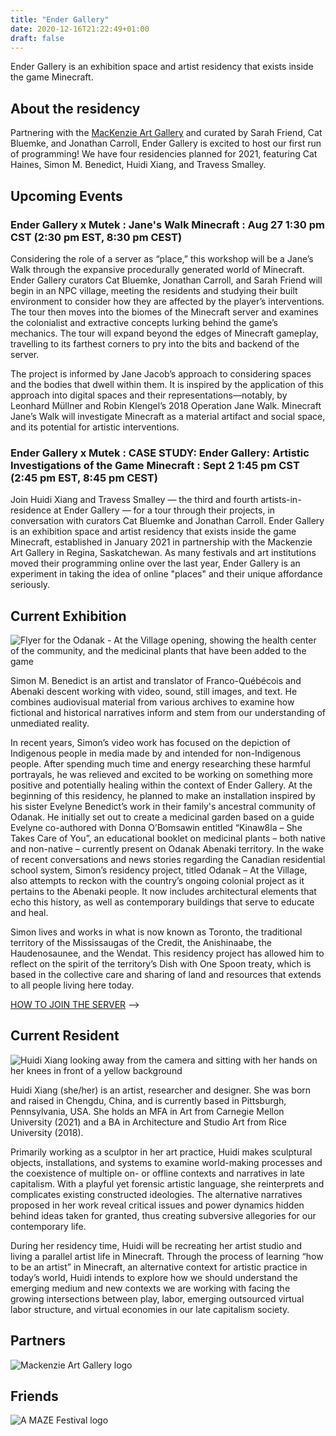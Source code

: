 ```yaml
---
title: "Ender Gallery"
date: 2020-12-16T21:22:49+01:00
draft: false
---
```


Ender Gallery is an exhibition space and artist residency that exists inside the game Minecraft. 

## About the residency

Partnering with the [MacKenzie Art Gallery](https://mackenzie.art/) and curated by Sarah Friend, Cat Bluemke, and Jonathan Carroll, Ender Gallery is excited to host our first run of programming! We have four residencies planned for 2021, featuring Cat Haines, Simon M. Benedict, Huidi Xiang, and Travess Smalley.

## Upcoming Events

### Ender Gallery x Mutek : Jane's Walk Minecraft : Aug 27 1:30 pm CST (2:30 pm EST, 8:30 pm CEST)

Considering the role of a server as “place,” this workshop will be a Jane’s Walk through the expansive procedurally generated world of Minecraft. Ender Gallery curators Cat Bluemke, Jonathan Carroll, and Sarah Friend will begin in an NPC village, meeting the residents and studying their built environment to consider how they are affected by the player’s interventions. The tour then moves into the biomes of the Minecraft server and examines the colonialist and extractive concepts lurking behind the game’s mechanics. The tour will expand beyond the edges of Minecraft gameplay, travelling to its farthest corners to pry into the bits and backend of the server.

The project is informed by Jane Jacob’s approach to considering spaces and the bodies that dwell within them. It is inspired by the application of this approach into digital spaces and their representations—notably, by Leonhard Müllner and Robin Klengel’s 2018 Operation Jane Walk. Minecraft Jane’s Walk will investigate Minecraft as a material artifact and social space, and its potential for artistic interventions.

### Ender Gallery x Mutek : CASE STUDY: Ender Gallery: Artistic Investigations of the Game Minecraft : Sept 2 1:45 pm CST (2:45 pm EST, 8:45 pm CEST)

Join Huidi Xiang and Travess Smalley — the third and fourth artists-in-residence at Ender Gallery — for a tour through their projects, in conversation with curators Cat Bluemke and Jonathan Carroll. Ender Gallery is an exhibition space and artist residency that exists inside the game Minecraft, established in January 2021 in partnership with the Mackenzie Art Gallery in Regina, Saskatchewan. As many festivals and art institutions moved their programming online over the last year, Ender Gallery is an experiment in taking the idea of online "places" and their unique affordance seriously.

## Current Exhibition

<img src="/Simon_M_Benedict_exhibition_flyer.jpg" alt="Flyer for the Odanak - At the Village opening, showing the health center of the community, and the medicinal plants that have been added to the game" class="full">

Simon M. Benedict is an artist and translator of Franco-Québécois and Abenaki descent working with video, sound, still images, and text. He combines audiovisual material from various archives to examine how fictional and historical narratives inform and stem from our understanding of unmediated reality.

In recent years, Simon’s video work has focused on the depiction of Indigenous people in media made by and intended for non-Indigenous people. After spending much time and energy researching these harmful portrayals, he was relieved and excited to be working on something more positive and potentially healing within the context of Ender Gallery. At the beginning of this residency, he planned to make an installation inspired by his sister Evelyne Benedict’s work in their family's ancestral community of Odanak. He initially set out to create a medicinal garden based on a guide Evelyne co-authored with Donna O’Bomsawin entitled “Kinaw8la – She Takes Care of You”, an educational booklet on medicinal plants – both native and non-native – currently present on Odanak Abenaki territory. In the wake of recent conversations and news stories regarding the Canadian residential school system, Simon’s residency project, titled Odanak – At the Village, also attempts to reckon with the country’s ongoing colonial project as it pertains to the Abenaki people. It now includes architectural elements that echo this history, as well as contemporary buildings that serve to educate and heal.

Simon lives and works in what is now known as Toronto, the traditional territory of the Mississaugas of the Credit, the Anishinaabe, the Haudenosaunee, and the Wendat. This residency project has allowed him to reflect on the spirit of the territory’s Dish with One Spoon treaty, which is based in the collective care and sharing of land and resources that extends to all people living here today.

[HOW TO JOIN THE SERVER](https://ender.gallery/howtojoin) -->

## Current Resident

<img src="/HuidiXiang_profile.jpg" alt="Huidi Xiang looking away from the camera and sitting with her hands on her knees in front of a yellow background" class="full">

Huidi Xiang (she/her) is an artist, researcher and designer. She was born and raised in Chengdu, China, and is currently based in Pittsburgh, Pennsylvania, USA. She holds an MFA in Art from Carnegie Mellon University (2021) and a BA in Architecture and Studio Art from Rice University (2018). 

Primarily working as a sculptor in her art practice, Huidi makes sculptural objects, installations, and systems to examine world-making processes and the coexistence of multiple on- or offline contexts and narratives in late capitalism. With a playful yet forensic artistic language, she reinterprets and complicates existing constructed ideologies. The alternative narratives proposed in her work reveal critical issues and power dynamics hidden behind ideas taken for granted, thus creating subversive allegories for our contemporary life.

During her residency time, Huidi will be recreating her artist studio and living a parallel artist life in Minecraft. Through the process of learning “how to be an artist” in Minecraft, an alternative context for artistic practice in today’s world, Huidi intends to explore how we should understand the emerging medium and new contexts we are working with facing the growing intersections between play, labor, emerging outsourced virtual labor structure, and virtual economies in our late capitalism society. 

## Partners

<img src="/MAG_Logo.png" alt="Mackenzie Art Gallery logo" class="partner">

## Friends

<img src="/invert_AMAZE.png" alt="A MAZE Festival logo" class="friend">
